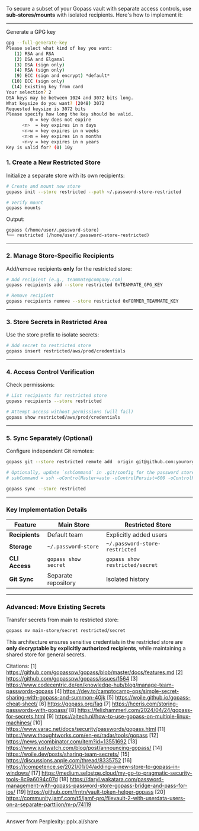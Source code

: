 To secure a subset of your Gopass vault with separate access controls, use **sub-stores/mounts** with isolated recipients. Here's how to implement it:

---
Generate a GPG key
```bash
gpg --full-generate-key
Please select what kind of key you want:
   (1) RSA and RSA
   (2) DSA and Elgamal
   (3) DSA (sign only)
   (4) RSA (sign only)
   (9) ECC (sign and encrypt) *default*
  (10) ECC (sign only)
  (14) Existing key from card
Your selection? 2
DSA keys may be between 1024 and 3072 bits long.
What keysize do you want? (2048) 3072
Requested keysize is 3072 bits
Please specify how long the key should be valid.
         0 = key does not expire
      <n>  = key expires in n days
      <n>w = key expires in n weeks
      <n>m = key expires in n months
      <n>y = key expires in n years
Key is valid for? (0) 10y
```

### 1. **Create a New Restricted Store**
Initialize a separate store with its own recipients:
```bash
# Create and mount new store
gopass init --store restricted --path ~/.password-store-restricted

# Verify mount
gopass mounts
```
Output:
```
gopass (/home/user/.password-store)
└── restricted (/home/user/.password-store-restricted)
```

---

### 2. **Manage Store-Specific Recipients**
Add/remove recipients **only** for the restricted store:
```bash
# Add recipient (e.g., teammate@company.com)
gopass recipients add --store restricted 0xTEAMMATE_GPG_KEY

# Remove recipient
gopass recipients remove --store restricted 0xFORMER_TEAMMATE_KEY
```

---

### 3. **Store Secrets in Restricted Area**
Use the store prefix to isolate secrets:
```bash
# Add secret to restricted store
gopass insert restricted/aws/prod/credentials
```

---

### 4. **Access Control Verification**
Check permissions:
```bash
# List recipients for restricted store
gopass recipients --store restricted

# Attempt access without permissions (will fail)
gopass show restricted/aws/prod/credentials
```

---

### 5. **Sync Separately (Optional)**
Configure independent Git remotes:
```bash
gopass git --store restricted remote add  origin git@github.com:yourorg/restricted-store.git

# Optionally, update `sshCommand` in .git/config for the password store
# sshCommand = ssh -oControlMaster=auto -oControlPersist=600 -oControlPath=/tmp/.ssh-[PLACEHOLDER]-%C -i ~/.ssh/[PRIVATE_KEY] -o IdentitiesOnly=yes

gopass sync --store restricted
```

---

### Key Implementation Details
| Feature | Main Store | Restricted Store |
|---------|------------|------------------|
| **Recipients** | Default team | Explicitly added users |
| **Storage** | `~/.password-store` | `~/.password-store-restricted` |
| **CLI Access** | `gopass show secret` | `gopass show restricted/secret` |
| **Git Sync** | Separate repository | Isolated history |

---

### Advanced: Move Existing Secrets
Transfer secrets from main to restricted store:
```bash
gopass mv main-store/secret restricted/secret
```

This architecture ensures sensitive credentials in the restricted store are **only decryptable by explicitly authorized recipients**, while maintaining a shared store for general secrets.

Citations:
[1] https://github.com/gopasspw/gopass/blob/master/docs/features.md
[2] https://github.com/gopasspw/gopass/issues/1564
[3] https://www.codecentric.de/en/knowledge-hub/blog/manage-team-passwords-gopass
[4] https://dev.to/camptocamp-ops/simple-secret-sharing-with-gopass-and-summon-40jk
[5] https://woile.github.io/gopass-cheat-sheet/
[6] https://gopass.org/faq
[7] https://hceris.com/storing-passwords-with-gopass/
[8] https://felixhammerl.com/2024/04/24/gopass-for-secrets.html
[9] https://ajtech.nl/how-to-use-gopass-on-multiple-linux-machines/
[10] https://www.varac.net/docs/security/passwords/gopass.html
[11] https://www.thoughtworks.com/en-es/radar/tools/gopass
[12] https://news.ycombinator.com/item?id=13551692
[13] https://www.justwatch.com/blog/post/announcing-gopass/
[14] https://woile.dev/posts/sharing-team-secrets/
[15] https://discussions.apple.com/thread/8335752
[16] https://jcompetence.se/2021/01/04/adding-a-new-store-to-gopass-in-windows/
[17] https://medium.selbstge.cloud/my-go-to-pragmatic-security-tools-8c9a6094c07d
[18] https://daryl.wakatara.com/password-management-with-gopass-password-store-gopass-bridge-and-pass-for-ios/
[19] https://github.com/frntn/vault-token-helper-gopass
[20] https://community.jamf.com/t5/jamf-pro/filevault-2-with-userdata-users-on-a-separate-parttiion/m-p/74119

---
Answer from Perplexity: pplx.ai/share
